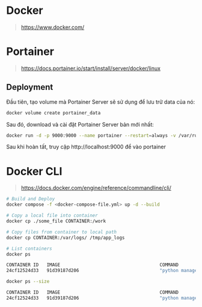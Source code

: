 # Docker
> https://www.docker.com/

# Portainer
> https://docs.portainer.io/start/install/server/docker/linux  

## Deployment
Đầu tiên, tạo volume mà Portainer Server sẽ sử dụng để lưu trữ data của nó:
```bash
docker volume create portainer_data
```

Sau đó, download và cài đặt Portainer Server bản mới nhất:
```bash
docker run -d -p 9000:9000 --name portainer --restart=always -v /var/run/docker.sock:/var/run/docker.sock -v portainer_data:/data portainer/portainer-ce:latest
```

Sau khi hoàn tất, truy cập http://localhost:9000 để vào portainer

# Docker CLI
> https://docs.docker.com/engine/reference/commandline/cli/

```bash
# Build and Deploy
docker compose -f <docker-compose-file.yml> up -d --build

# Copy a local file into container
docker cp ./some_file CONTAINER:/work

# Copy files from container to local path
docker cp CONTAINER:/var/logs/ /tmp/app_logs

# List containers
docker ps

CONTAINER ID   IMAGE                                     COMMAND                  CREATED        STATUS        PORTS                                        NAMES
24cf12524d33   91d39187d206                              "python manage.py ru…"   23 hours ago   Up 23 hours   0.0.0.0:8540->8000/tcp                       app

docker ps --size

CONTAINER ID   IMAGE                                     COMMAND                  CREATED        STATUS        PORTS                                        NAMES                                    SIZE
24cf12524d33   91d39187d206                              "python manage.py ru…"   23 hours ago   Up 23 hours   0.0.0.0:8540->8000/tcp                       app                                      0B (virtual 201MB)




```
